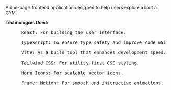 A one-page frontend application designed to help users explore about a GYM. 

**Technologies Used:**<br/>
<pre>
      React: For building the user interface.<br/>
      TypeScript: To ensure type safety and improve code maintainability.<br/>
      Vite: As a build tool that enhances development speed.<br/>
      Tailwind CSS: For utility-first CSS styling.<br/>
      Hero Icons: For scalable vector icons.<br/>
      Framer Motion: For smooth and interactive animations.<br/>
